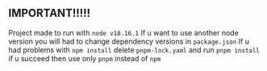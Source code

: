 ## IMPORTANT!!!!!
Project made to run with ``node v18.16.1``
If u want to use another node version you will had to change dependency versions in `package.json`
If u had problems with `npm install` delete ``pnpm-lock.yaml`` and run `pnpm install`
if u succeed then use only `pnpm` instead of `npm`
